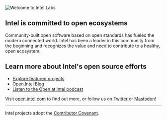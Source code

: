 ![Welcome to Intel Labs](https://github.com/intel/.github/blob/main/profile/images/intel-labs-horizontal-rgb-72.png) 

## Intel is committed to open ecosystems

Community-built open software based on open standards has fueled the modern connected world. Intel has been a leader in this community from the beginning and recognizes the value and need to contribute to a healthy, open ecosystem. 

## Learn more about Intel's open source efforts

* [Explore featured projects](https://www.intel.com/content/www/us/en/developer/topic-technology/open/overview.html#introtext_1376301626)
* [Open.Intel Blog](https://community.intel.com/t5/Blogs/Tech-Innovation/open-intel/bg-p/open-intel)
* [Listen to the Open at Intel podcast](https://openatintel.podbean.com/)

Visit [open.intel.com](https://open.intel.com) to find out more, or follow us on [Twitter](https://twitter.com/OpenAtIntel) or [Mastodon](https://community.intel.com/t5/Blogs/Tech-Innovation/open-intel/Twitter-Exodus-Devs-Leave-but-Big-Tech-Won-t-Land-in-the/post/1431977)!


----

Intel projects adopt the [Contributor Covenant](https://www.contributor-covenant.org/). 
